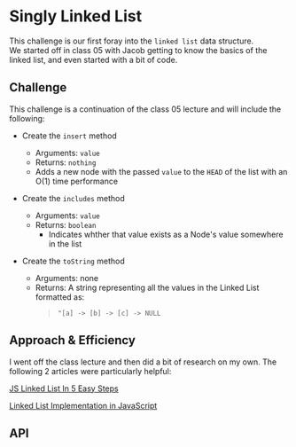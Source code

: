# Singly Linked List

This challenge is our first foray into the `linked list` data structure.  
We started off in class 05 with Jacob getting to know the basics of the linked list, and even started with a bit of code.  

## Challenge

This challenge is a continuation of the class 05 lecture and will include the following:

- Create the `insert` method
  - Arguments: `value`
  - Returns: `nothing`
  - Adds a new node with the passed `value` to the `HEAD` of the list with an O(1) time performance

- Create the `includes` method
  - Arguments: `value`
  - Returns: `boolean`
    - Indicates whther that value exists as a Node's value somewhere in the list

- Create the `toString` method
  - Arguments: none
  - Returns:  A string representing all the values in the Linked List formatted as: 
    > `"[a] -> [b] -> [c] -> NULL`

## Approach & Efficiency
I went off the class lecture and then did a bit of research on my own.  The following 2 articles were particularly helpful:

[JS Linked List In 5 Easy Steps](https://sebhastian.com/linked-list-javascript/)

[Linked List Implementation in JavaScript](https://javascript.plainenglish.io/linked-list-implementation-in-javascript-ca0d3038f797)

## API
<!-- Description of each method publicly available to your Linked List -->